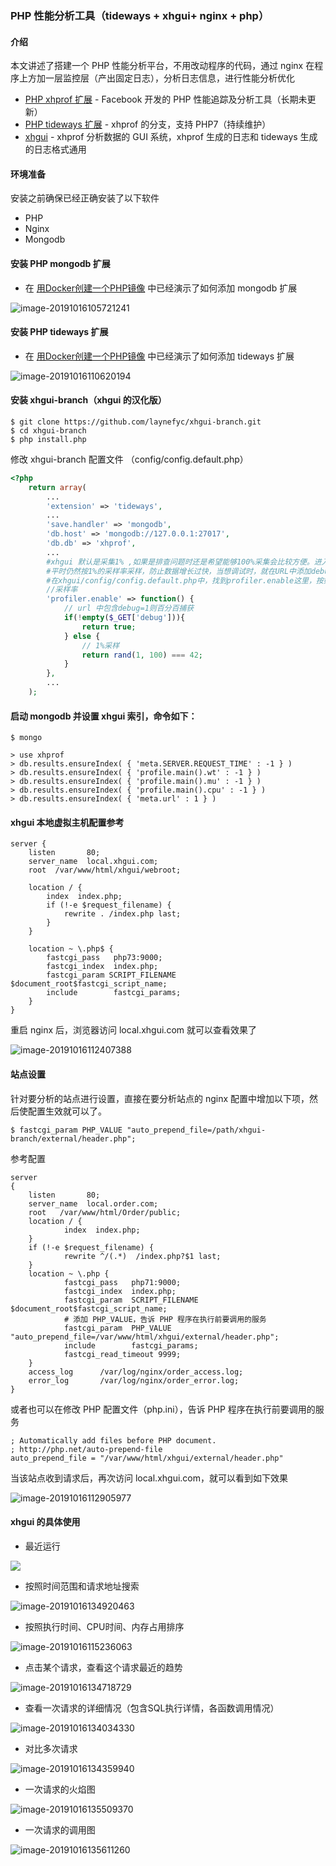 ### PHP 性能分析工具（tideways + xhgui+ nginx + php）

#### 介绍

本文讲述了搭建一个 PHP 性能分析平台，不用改动程序的代码，通过 nginx 在程序上方加一层监控层（产出固定日志），分析日志信息，进行性能分析优化

- [PHP xhprof 扩展](https://github.com/phacility/xhprof) - Facebook 开发的 PHP 性能追踪及分析工具（长期未更新）
- [PHP tideways 扩展](https://github.com/tideways/php-xhprof-extension) - xhprof 的分支，支持 PHP7（持续维护）
- [xhgui](https://github.com/luo-ding/xhgui-branch) - xhprof 分析数据的 GUI 系统，xhprof 生成的日志和 tideways 生成的日志格式通用



#### 环境准备

安装之前确保已经正确安装了以下软件

- PHP
- Nginx
- Mongodb



#### 安装 PHP mongodb 扩展

- 在 [用Docker创建一个PHP镜像](../快速构建服务环境/用Docker创建一个PHP镜像.md) 中已经演示了如何添加 mongodb 扩展

![image-20191016105721241](./images/image-php-mongodb.png)



#### 安装 PHP tideways 扩展

- 在 [用Docker创建一个PHP镜像](../快速构建服务环境/用Docker创建一个PHP镜像.md) 中已经演示了如何添加 tideways 扩展

![image-20191016110620194](./images/image-php-tideways.png)



#### 安装 xhgui-branch（xhgui 的汉化版）

```shell
$ git clone https://github.com/laynefyc/xhgui-branch.git
$ cd xhgui-branch
$ php install.php
```

修改 xhgui-branch 配置文件 （config/config.default.php）

```php
<?php
    return array(
    	...
    	'extension' => 'tideways',
    	...
        'save.handler' => 'mongodb',
        'db.host' => 'mongodb://127.0.0.1:27017',
        'db.db' => 'xhprof',
        ...
        #xhgui 默认是采集1% ,如果是排查问题时还是希望能够100%采集会比较方便。进入xhgui源码目录，修改config/config.default.php文件，
        #平时仍然按1%的采样率采样，防止数据增长过快，当想调试时，就在URL中添加debug=1的参数即可。
        #在xhgui/config/config.default.php中，找到profiler.enable这里，按如下修改：
        //采样率
        'profiler.enable' => function() {
            // url 中包含debug=1则百分百捕获
            if(!empty($_GET['debug'])){
                return true;
            } else {
                // 1%采样
                return rand(1, 100) === 42;
            }
        },
    	...
	);
```



#### 启动 mongodb 并设置 xhgui 索引，命令如下：

```shell
$ mongo

> use xhprof
> db.results.ensureIndex( { 'meta.SERVER.REQUEST_TIME' : -1 } )
> db.results.ensureIndex( { 'profile.main().wt' : -1 } )
> db.results.ensureIndex( { 'profile.main().mu' : -1 } )
> db.results.ensureIndex( { 'profile.main().cpu' : -1 } )
> db.results.ensureIndex( { 'meta.url' : 1 } )
```



#### xhgui 本地虚拟主机配置参考

```shell
server {
    listen       80;
    server_name  local.xhgui.com;
    root  /var/www/html/xhgui/webroot;

    location / {
        index  index.php;
        if (!-e $request_filename) {
            rewrite . /index.php last;
        }
    }

    location ~ \.php$ {
        fastcgi_pass   php73:9000;
        fastcgi_index  index.php;
        fastcgi_param SCRIPT_FILENAME $document_root$fastcgi_script_name;
        include        fastcgi_params;
    }
}
```

重启 nginx 后，浏览器访问 local.xhgui.com 就可以查看效果了

![image-20191016112407388](./images/image-xhgui-init.png)



#### 站点设置

针对要分析的站点进行设置，直接在要分析站点的 nginx 配置中增加以下项，然后使配置生效就可以了。

```shell
$ fastcgi_param PHP_VALUE "auto_prepend_file=/path/xhgui-branch/external/header.php";
```

参考配置

```shell
server
{
    listen       80;
    server_name  local.order.com;
    root   /var/www/html/Order/public;
    location / {
            index  index.php;
    }
    if (!-e $request_filename) {
            rewrite ^/(.*)  /index.php?$1 last;
    }
    location ~ \.php {
            fastcgi_pass   php71:9000;
            fastcgi_index  index.php;
            fastcgi_param  SCRIPT_FILENAME  $document_root$fastcgi_script_name;
            # 添加 PHP_VALUE，告诉 PHP 程序在执行前要调用的服务
	        fastcgi_param  PHP_VALUE "auto_prepend_file=/var/www/html/xhgui/external/header.php";
            include        fastcgi_params;
            fastcgi_read_timeout 9999;
    }
    access_log      /var/log/nginx/order_access.log;
    error_log       /var/log/nginx/order_error.log;
}
```

或者也可以在修改 PHP 配置文件（php.ini），告诉 PHP 程序在执行前要调用的服务

```shell
; Automatically add files before PHP document.
; http://php.net/auto-prepend-file
auto_prepend_file = "/var/www/html/xhgui/external/header.php"
```

当该站点收到请求后，再次访问 local.xhgui.com，就可以看到如下效果

![image-20191016112905977](./images/image-xhgui-index.png)



#### xhgui 的具体使用

- 最近运行

![](./images/image-xhgui-index.png)

- 按照时间范围和请求地址搜索

![image-20191016134920463](./images/image-xhgui-search.png)

- 按照执行时间、CPU时间、内存占用排序

![image-20191016115236063](./images/image-xhgui-sort.png)

- 点击某个请求，查看这个请求最近的趋势

![image-20191016134718729](./images/image-xhgui-list.png)

- 查看一次请求的详细情况（包含SQL执行详情，各函数调用情况）

![image-20191016134034330](./images/image-xhgui-detail.png)

- 对比多次请求

![image-20191016134359940](./images/image-xhgui-contrast.png)

- 一次请求的火焰图

![image-20191016135509370](./images/image-xhgui-fire.png)

- 一次请求的调用图

![image-20191016135611260](./images/image-xhgui-request.png)